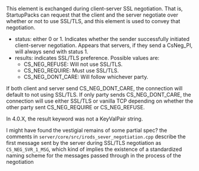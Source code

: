 This element is exchanged during client-server SSL negotiation. That is, StartupPacks can request that the client and the server negotiate over whether or not to use SSL/TLS, and this element is used to convey that negotiation. 

- status: either 0 or 1. Indicates whether the sender successfully initiated client-server negotiation. Appears that servers, if they send a CsNeg_PI, will always send with status 1.
- results: indicates SSL/TLS preference. Possible values are:
	- CS_NEG_REFUSE: Will not use SSL/TLS. 
	- CS_NEG_REQUIRE: Must use SSL/TLS.
	- CS_NEG_DONT_CARE: Will follow whichever party.

If both client and server send CS_NEG_DONT_CARE, the connection will default to not using SSL/TLS. If only party sends  CS_NEG_DONT_CARE, the connection will use either SSL/TLS or vanilla TCP depending on whether the other party sent CS_NEG_REQUIRE or CS_NEG_REFUSE.

In 4.0.X, the result keyword was not a KeyValPair string. 

I might have found the vestigial remains of some partial spec? the comments in `server/core/src/irods_sever_negotiation.cpp` describe the first message sent by the server during SSL/TLS negotiation as `CS_NEG_SVR_1_MSG`, which kind of implies the existence of a standardized naming scheme for the messages passed through in the process of the negotiation